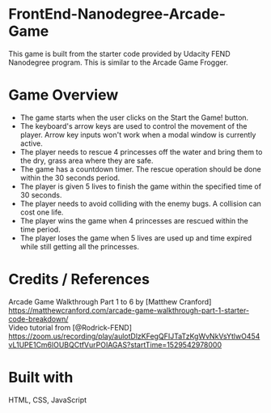 # FrontEnd-Nanodegree-Arcade-Game

This game is built from the starter code provided by Udacity FEND Nanodegree program. This is similar to the Arcade Game Frogger.

# Game Overview
  - The game starts when the user clicks on the Start the Game! button.
  - The keyboard's arrow keys are used to control the movement of the player. Arrow key inputs   won't work when a modal window is currently active.
  - The player needs to rescue 4 princesses off the water and bring them to the dry, grass area where they are safe.
  - The game has a countdown timer. The rescue operation should be done within the 30 seconds period.
  - The player is given 5 lives to finish the game within the specified time of 30 seconds.
  - The player needs to avoid colliding with the enemy bugs. A collision can cost one life.
  - The player wins the game when 4 princesses are rescued within the time period.
  - The player loses the game when 5 lives are used up and time expired while still getting all the princesses.


# Credits / References
Arcade Game Walkthrough Part 1 to 6 by [Matthew Cranford] https://matthewcranford.com/arcade-game-walkthrough-part-1-starter-code-breakdown/  
Video tutorial from [@Rodrick-FEND] https://zoom.us/recording/play/aulotDlzKFegQFIJTaTzKgWvNkVsYtlwO454vL1UPE1Cm6lOUBQCtfVurPOIAGAS?startTime=1529542978000

# Built with
HTML, CSS, JavaScript
